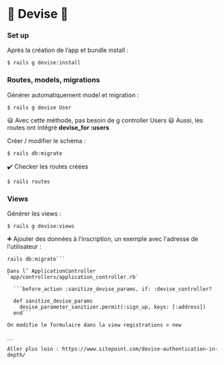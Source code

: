 # 🚀 Devise 🚀


### Set up

Après la création de l’app et bundle install :

```$ rails g devise:install```

### Routes, models, migrations

Générer automatiquement model et migration :

```$ rails g devise User```

😃 Avec cette méthode, pas besoin de g controller Users
😃 Aussi, les routes ont intégré **devise_for :users**

Créer / modifier le schéma :

```$ rails db:migrate```

✔️ Checker les routes créées 

```$ rails routes```

### Views

Générer les views : 

```$ rails g devise:views```

➕ Ajouter des données à l’inscription, un exemple avec l'adresse de l'utilisateur : 

```$ rails g migration AddAddressToUsers address:string
rails db:migrate```

Dans l’ ApplicationController `app/controllers/application_controller.rb`

  ```before_action :sanitize_devise_params, if: :devise_controller?

  def sanitize_devise_params
  	devise_parameter_sanitizer.permit(:sign_up, keys: [:address])
  end```

On modifie le formulaire dans la view registrations > new

__

Aller plus loin : https://www.sitepoint.com/devise-authentication-in-depth/
